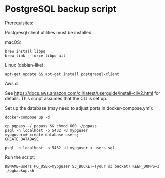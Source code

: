 # PostgreSQL backup script

Prerequisites:

Postgresql client utilities must be installed

macOS:

    brew install libpq 
    brew link --force libpq ail
    
Linux (debian-like):

    apt-get update && apt-get install postgresql-client


Aws cli

See https://docs.aws.amazon.com/cli/latest/userguide/install-cliv2.html for details. This script assumes that the CLI is set up.

Set up the database (may need to adjust ports in docker-compose.yml):


    docker-compose up -d
    
    cp pgpass ~/.pgpass && chmod 600 ~/pgpass 
    psql -h localhost -p 5432 -U mypguser
    mypguser=# create database users;
    CREATE DATABASE

    psql -h localhost -p 5432 -U mypguser < users.sql 


Run the script:

    DBNAME=users PG_USER=mypguser S3_BUCKET=(your s3 bucket) KEEP_DUMPS=3 ./pgbackup.sh
